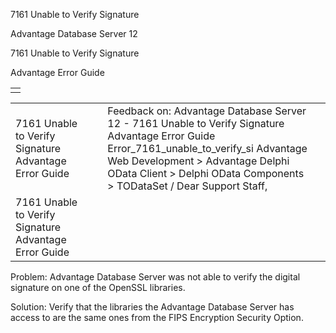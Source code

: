 7161 Unable to Verify Signature




Advantage Database Server 12  

7161 Unable to Verify Signature

Advantage Error Guide

|  |
| --- |
|  |

|  |  |  |  |  |
| --- | --- | --- | --- | --- |
| 7161 Unable to Verify Signature  Advantage Error Guide |  |  | Feedback on: Advantage Database Server 12 - 7161 Unable to Verify Signature Advantage Error Guide Error\_7161\_unable\_to\_verify\_si Advantage Web Development > Advantage Delphi OData Client > Delphi OData Components > TODataSet / Dear Support Staff, |  |
| 7161 Unable to Verify Signature  Advantage Error Guide |  |  |  |  |

Problem: Advantage Database Server was not able to verify the digital signature on one of the OpenSSL libraries.

Solution: Verify that the libraries the Advantage Database Server has access to are the same ones from the FIPS Encryption Security Option.